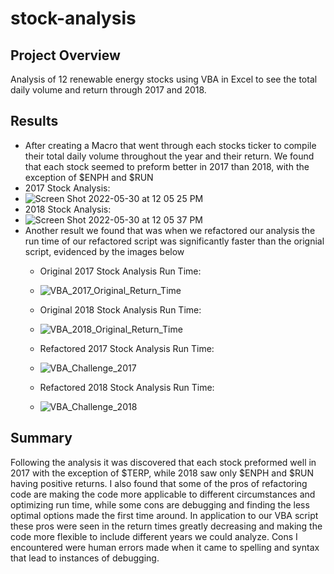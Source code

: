 # stock-analysis #

## Project Overview

Analysis of 12 renewable energy stocks using VBA in Excel to see the total daily volume and return through 2017 and 2018.

## Results

* After creating a Macro that went through each stocks ticker to compile their total daily volume throughout the year and their return. We found that each stock seemed to preform better in 2017 than 2018, with the exception of $ENPH and $RUN
* 2017 Stock Analysis:
* ![Screen Shot 2022-05-30 at 12 05 25 PM](https://user-images.githubusercontent.com/96406929/171048688-f57eef69-b34f-4179-a562-4744f4d1f99c.png)
* 2018 Stock Analysis:
* ![Screen Shot 2022-05-30 at 12 05 37 PM](https://user-images.githubusercontent.com/96406929/171048717-be2347ac-d771-40e7-9fb2-a180a406b8ba.png)
* Another result we found that was when we refactored our analysis the run time of our refactored script was significantly faster than the orignial script, evidenced by the images below
  * Original 2017 Stock Analysis Run Time:
  * ![VBA_2017_Original_Return_Time](https://user-images.githubusercontent.com/96406929/171049424-3d718122-1d62-4b90-b4ec-4616ad9cd8e4.png)

  * Original 2018 Stock Analysis Run Time:
  * ![VBA_2018_Original_Return_Time](https://user-images.githubusercontent.com/96406929/171049450-9d2eb3e1-eaa3-42b7-8fa1-c648cfc391f5.png)

  * Refactored 2017 Stock Analysis Run Time:
  * ![VBA_Challenge_2017](https://user-images.githubusercontent.com/96406929/171049463-6582d702-8693-4f1f-8da2-6b4ac9285a2d.png)

  * Refactored 2018 Stock Analysis Run Time:
  * ![VBA_Challenge_2018](https://user-images.githubusercontent.com/96406929/171049474-8d96ffc2-b070-4b85-8080-26f2c1ea1d61.png)

## Summary 

Following the analysis it was discovered that each stock preformed well in 2017 with the exception of $TERP, while 2018 saw only $ENPH and $RUN having positive returns. I also found that some of the pros of refactoring code are making the code more applicable to different circumstances and optimizing run time, while some cons are debugging and finding the less optimal options made the first time around. In application to our VBA script these pros were seen in the return times greatly decreasing and making the code more flexible to include different years we could analyze. Cons I encountered were human errors made when it came to spelling and syntax that lead to instances of debugging. 
